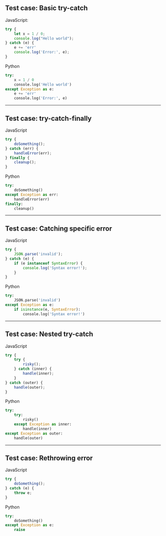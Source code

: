 ## Test case: Basic try-catch

JavaScript:
```js
try {
    let x = 1 / 0;
    console.log("Hello world");
} catch (e) {
    e += 'err'
    console.log('Error:', e);
}
```

Python
```py
try:
    x = 1 / 0
    console.log('Hello world')
except Exception as e:
    e += 'err'
    console.log('Error:', e)
```

---

## Test case: try-catch-finally

JavaScript
```js
try {
    doSomething();
} catch (err) {
    handleError(err);
} finally {
    cleanup();
}
```

Python
```py
try:
    doSomething()
except Exception as err:
    handleError(err)
finally:
    cleanup()
```

---

## Test case: Catching specific error

JavaScript
```js
try {
    JSON.parse('invalid');
} catch (e) {
    if (e instanceof SyntaxError) {
        console.log('Syntax error!');
    }
}
```

Python
```py
try:
    JSON.parse('invalid')
except Exception as e:
    if isinstance(e, SyntaxError):
        console.log('Syntax error!')
```

---

## Test case: Nested try-catch

JavaScript
```js
try {
    try {
        risky();
    } catch (inner) {
        handle(inner);
    }
} catch (outer) {
    handle(outer);
}
```

Python
```py
try:
    try:
        risky()
    except Exception as inner:
        handle(inner)
except Exception as outer:
    handle(outer)
```

---

## Test case: Rethrowing error

JavaScript
```js
try {
    doSomething();
} catch (e) {
    throw e;
}
```

Python
```py
try:
    doSomething()
except Exception as e:
    raise
```
